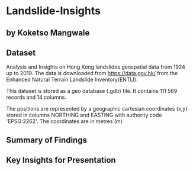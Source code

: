 # Landslide-Insights
## by Koketso Mangwale

## Dataset

Analysis and Insights on Hong Kong landslides geospatial data from 1924 up to 2019. The data is downloaded from https://data.gov.hk/ from the Enhanced Natural Terrain Landslide Inventory(ENTLI).

This dataset is stored as a geo database (.gdb) file. It contains 111 569 records and 14 columns.

The positions are represented by a geographic cartesian coordinates (x,y) stored in columns NORTHING and EASTING with authority code 'EPSG:2262'. The coordinates are in metres (m)

## Summary of Findings

## Key Insights for Presentation
